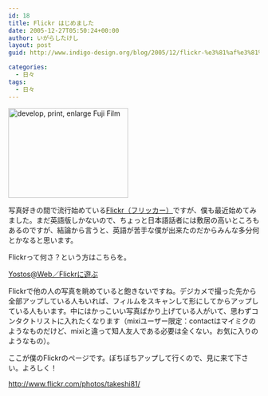 ```yaml
---
id: 18
title: Flickr はじめました
date: 2005-12-27T05:50:24+00:00
author: いがらしたけし
layout: post
guid: http://www.indigo-design.org/blog/2005/12/flickr-%e3%81%af%e3%81%98%e3%82%81%e3%81%be%e3%81%97%e3%81%9f/

categories:
  - 日々
tags:
  - 日々
---
```

[<img src="http://static.flickr.com/39/77660836_33785c331f_m.jpg" width="240" height="180" alt="develop, print, enlarge Fuji Film" border="0" />](http://www.flickr.com/photos/takeshi81/77660836/ "Photo Sharing")
  
写真好きの間で流行始めている<a href="http://www.flickr.com/" target="_blank">Flickr（フリッカー）</a>ですが、僕も最近始めてみました。まだ英語版しかないので、ちょっと日本語話者には敷居の高いところもあるのですが、結論から言うと、英語が苦手な僕が出来たのだからみんな多分何とかなると思います。
  
Flickrって何さ？という方はこちらを。
  
<a href="http://yostos.typepad.com/yostosweb/2004/10/flickr.html" target="_blank" class="broken_link">Yostos@Web／Flickrに遊ぶ</a>
  
Flickrで他の人の写真を眺めていると飽きないですね。デジカメで撮った先から全部アップしている人もいれば、フィルムをスキャンして形にしてからアップしている人もいます。中にはかっこいい写真ばかり上げている人がいて、思わずコンタクトリストに入れたくなります（mixiユーザー限定：contactはマイミクのようなものだけど、mixiと違って知人友人である必要は全くない。お気に入りのようなもの）。
  
ここが僕のFlickrのページです。ぼちぼちアップして行くので、見に来て下さい。よろしく！
  
<a href="http://www.flickr.com/photos/takeshi81/" target="_blank">http://www.flickr.com/photos/takeshi81/</a>

